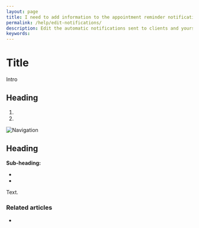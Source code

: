 ```yaml
---
layout: page
title: I need to add information to the appointment reminder notification sent to my clients
permalink: /help/edit-notifications/
description: Edit the automatic notifications sent to clients and yourself
keywords:
---
```


# Title

Intro

## Heading

1.
2.

![Navigation](images/foldername/file.png)

## Heading

**Sub-heading:**

*
*

Text.

### Related articles

*
